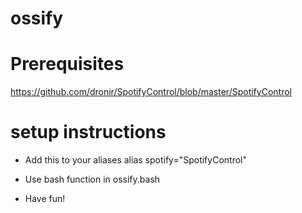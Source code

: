 # ossify

# Prerequisites
https://github.com/dronir/SpotifyControl/blob/master/SpotifyControl

# setup instructions

- Add this to your aliases
alias spotify="SpotifyControl"

- Use bash function in ossify.bash

- Have fun!
